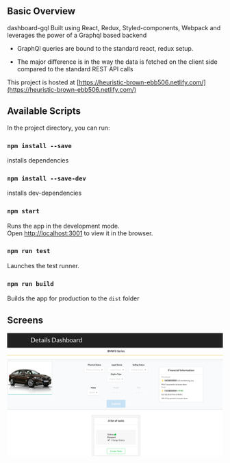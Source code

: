 ## Basic Overview

dashboard-gql Built using React, Redux, Styled-components, Webpack and leverages the power of a Graphql based backend

- GraphQl queries are bound to the standard react, redux setup.

- The major difference is in the way the data is fetched on the client side compared to the standard REST API calls

This project is hosted at [https://heuristic-brown-ebb506.netlify.com/](https://heuristic-brown-ebb506.netlify.com/)

## Available Scripts

In the project directory, you can run:

### `npm install --save`

installs dependencies <br>

### `npm install --save-dev`

installs dev-dependencies <br>

### `npm start`

Runs the app in the development mode.<br>
Open [http://localhost:3001](http://localhost:3001) to view it in the browser.

### `npm run test`

Launches the test runner.

### `npm run build`

Builds the app for production to the `dist` folder

## Screens

<img src="src/static/dashboard.png">
